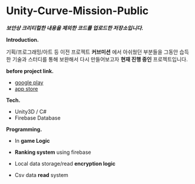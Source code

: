 # Unity-Curve-Mission-Public
***보안상 크리티컬한 내용을 제외한 코드를 업로드한 저장소입니다.***


**Introduction.**

 기획/프로그래밍/아트 등 이전 프로젝트 **커브미션** 에서 아쉬웠던 부분들을 그동안 습득한 기술과 스터디를 통해 보완해서 다시 만들어보고자 **현재 진행 중인** 프로젝트입니다.
     
**before project link.**    
- [google play](https://play.google.com/store/apps/details?id=com.DAPZY.curvemission&hl=es_HN)    
- [app store](https://apps.apple.com/kr/app/%EC%BB%A4%EB%B8%8C%EB%AF%B8%EC%85%98/id1343593867)

**Tech.**

- Unity3D / C#
- Firebase Database



**Programming.**

- In **game Logic**
- **Ranking system** using firebase
- Local data storage/read **encryption logic**

- Csv data **read** system

